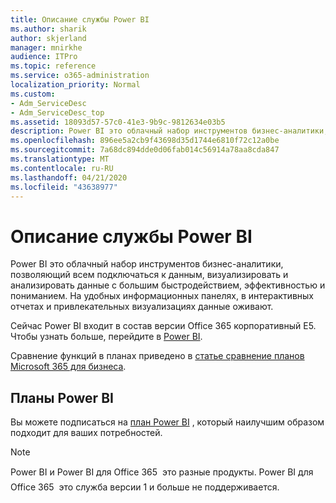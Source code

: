 ```yaml
---
title: Описание службы Power BI
ms.author: sharik
author: skjerland
manager: mnirkhe
audience: ITPro
ms.topic: reference
ms.service: o365-administration
localization_priority: Normal
ms.custom:
- Adm_ServiceDesc
- Adm_ServiceDesc_top
ms.assetid: 18093d57-57c0-41e3-9b9c-9812634e03b5
description: Power BI это облачный набор инструментов бизнес-аналитики, позволяющий всем подключаться к данным, визуализировать и анализировать данные с большим быстродействием, эффективностью и пониманием. На удобных информационных панелях, в интерактивных отчетах и привлекательных визуализациях данные оживают.
ms.openlocfilehash: 896ee5a2cb9f43698d35d1744e6810f72c12a0be
ms.sourcegitcommit: 7a68dc894dde0d06fab014c56914a78aa8cda847
ms.translationtype: MT
ms.contentlocale: ru-RU
ms.lasthandoff: 04/21/2020
ms.locfileid: "43638977"
---
```

# <a name="power-bi-service-description"></a>Описание службы Power BI

Power BI это облачный набор инструментов бизнес-аналитики, позволяющий всем подключаться к данным, визуализировать и анализировать данные с большим быстродействием, эффективностью и пониманием. На удобных информационных панелях, в интерактивных отчетах и привлекательных визуализациях данные оживают.
  
Сейчас Power BI входит в состав версии Office 365 корпоративный E5. Чтобы узнать больше, перейдите в [Power BI](https://powerbi.microsoft.com/).
  
Сравнение функций в планах приведено в [статье сравнение планов Microsoft 365 для бизнеса](https://go.microsoft.com/fwlink/?LinkID=799177&amp;clcid=0x409).
  
## <a name="power-bi-plans"></a>Планы Power BI

Вы можете подписаться на [план Power BI](https://go.microsoft.com/fwlink/?LinkID=786854) , который наилучшим образом подходит для ваших потребностей. 
  
> [!NOTE]
> Power BI и Power BI для Office 365  это разные продукты. Power BI для Office 365  это служба версии 1 и больше не поддерживается. 
  